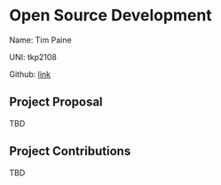 # Open Source Development

Name: Tim Paine

UNI: tkp2108

Github: [link](https://github.com/timkpaine)

## Project Proposal
TBD

## Project Contributions
TBD
